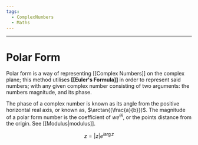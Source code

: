 ```yaml
---
tags:
  - ComplexNumbers
  - Maths
---
```

---


# Polar Form 

Polar form is a way of representing [[Complex Numbers]] on the complex plane; this method utilises **[[Euler's Formula]]** in order to represent said numbers; with any given complex number consisting of two arguments: the numbers magnitude, and its phase. 

The phase of a complex number is known as its angle from the positive horizontal real axis, or known as, $\arctan{(\frac{a}{b}})$. The magnitude of a polar form number is the coefficient of $we^{\theta i }$, or the points distance from the origin. See [[Modulus|modulus]]. 

$$
z = |z|e^{i\arg{z}}
$$